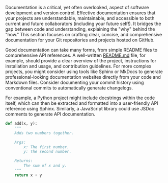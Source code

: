 Documentation is a critical, yet often overlooked, aspect of software development and version control. Effective documentation ensures that your projects are understandable, maintainable, and accessible to both current and future collaborators (including your future self!). It bridges the gap between code and understanding, explaining the "why" behind the "how." This section focuses on crafting clear, concise, and comprehensive documentation for your Git repositories and projects hosted on GitHub.

Good documentation can take many forms, from simple README files to comprehensive API references. A well-written [README.md](http://README.md) file, for example, should provide a clear overview of the project, instructions for installation and usage, and contribution guidelines. For more complex projects, you might consider using tools like Sphinx or MkDocs to generate professional-looking documentation websites directly from your code and Markdown files. Consider documenting your commit history using conventional commits to automatically generate changelogs.

For example, a Python project might include docstrings within the code itself, which can then be extracted and formatted into a user-friendly API reference using Sphinx. Similarly, a JavaScript library could use JSDoc comments to generate API documentation.

```python
def add(x, y):
    """
    Adds two numbers together.

    Args:
        x: The first number.
        y: The second number.

    Returns:
        The sum of x and y.
    """
    return x + y
```